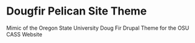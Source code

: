 # Dougfir Pelican Site Theme
Mimic of the Oregon State University Doug Fir Drupal Theme for the OSU CASS
Website
